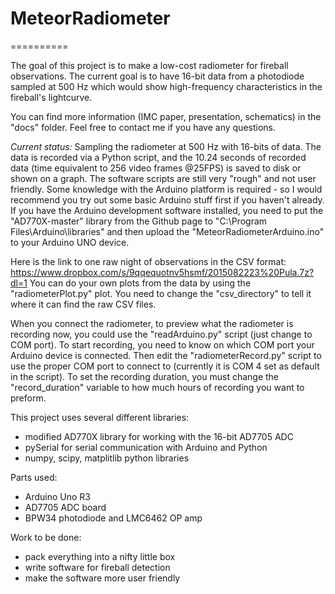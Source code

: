 # MeteorRadiometer
==========

The goal of this project is to make a low-cost radiometer for fireball observations.
The current goal is to have 16-bit data from a photodiode sampled at 500 Hz which would show high-frequency characteristics in the fireball's lightcurve.

You can find more information (IMC paper, presentation, schematics) in the "docs" folder. Feel free to contact me if you have any questions.

*Current status:*
Sampling the radiometer at 500 Hz with 16-bits of data. The data is recorded via a Python script, and the 10.24 seconds of recorded data (time equivalent to 256 video frames @25FPS) is saved to disk or shown on a graph.
The software scripts are still very "rough" and not user friendly. 
Some knowledge with the Arduino platform is required - so I would recommend you try out some basic Arduino stuff first if you haven't already. If you have the Arduino development software installed, you need to put the "AD770X-master" library from the Github page to "C:\Program Files\Arduino\libraries" and then upload the "MeteorRadiometerArduino.ino" to your Arduino UNO device.

Here is the link to one raw night of observations in the CSV format: https://www.dropbox.com/s/9qqequotnv5hsmf/2015082223%20Pula.7z?dl=1
You can do your own plots from the data by using the "radiometerPlot.py" plot. You need to change the "csv_directory" to tell it where it can find the raw CSV files.

When you connect the radiometer, to preview what the radiometer is recording now, you could use the "readArduino.py" script (just change to COM port).
To start recording, you need to know on which COM port your Arduino device is connected. Then edit the "radiometerRecord.py" script to use the proper COM port to connect to (currently it is COM 4 set as default in the script). To set the recording duration, you must change the "record_duration" variable to how much hours of recording you want to preform.

This project uses several different libraries:
- modified AD770X library for working with the 16-bit AD7705 ADC
- pySerial for serial communication with Arduino and Python
- numpy, scipy, matplitlib python libraries

Parts used:
- Arduino Uno R3
- AD7705 ADC board
- BPW34 photodiode and LMC6462 OP amp

Work to be done:
- pack everything into a nifty little box
- write software for fireball detection
- make the software more user friendly
